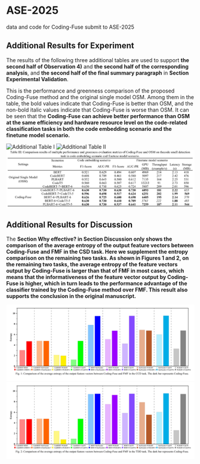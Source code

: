 # ASE-2025
data and code for Coding-Fuse submit to ASE-2025

## Additional Results for Experiment
The results of the following three additional tables are used to support <b/>the second half of Observation 4)</b> and <b/>the second half of the corresponding analysis</b>, and <b/>the second half of the final summary paragraph</b> in <b/>Section Experimental Validation</b>.

This is the performance and greenness comparison of the proposed Coding-Fuse method and the original single model OSM. Among them in the table, the bold values indicate that Coding-Fuse is better than OSM, and the non-bold italic values indicate that Coding-Fuse is worse than OSM. It can be seen that the <b/>Coding-Fuse can achieve better performance than OSM at the same efficiency and hardware resource level on the code-related classification tasks in both the code embedding scenario and the finetune model scenario.</b>

![Additional Table I](https://github.com/SEOpenLab/ASE-2025/blob/main/A-CCD.jpg)
![Additional Table II](https://github.com/SEOpenLab/ASE-2025/blob/main/A-TDD.jpg)
![Additional Table III](https://github.com/SEOpenLab/ASE-2025/blob/main/A-CSD.jpg)

## Additional Results for Discussion
The <b/>Section Why effective?<b/> in <b/>Section Discussion<b/> only shows the comparison of the average entropy of the output feature vectors between Coding-Fuse and FMF in the CSD task. Here we supplement the entropy comparison on the remaining two tasks. <b/>As shown in Figures 1 and 2, on the remaining two tasks, the average entropy of the feature vectors output by Coding-Fuse is larger than that of FMF in most cases, which means that the informativeness of the feature vector output by Coding-Fuse is higher, which in turn leads to the performance advantage of the classifier trained by the Coding-Fuse method over FMF. This result also supports the conclusion in the original manuscript.<b/>

![Additional Figure 1](https://github.com/SEOpenLab/ASE-2025/blob/main/D-CCD.png)
![Additional Figure 2](https://github.com/SEOpenLab/ASE-2025/blob/main/D-TDD.png)
